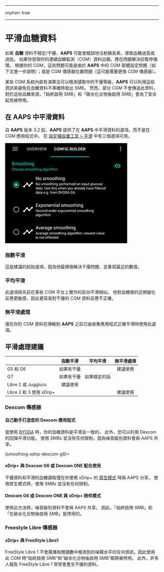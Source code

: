 - - -
orphan: true
- - -

# 平滑血糖資料

如果 **血糖** 資料不穩定/干擾，**AAPS** 可能會錯誤地注射胰島素，導致血糖過高或過低。 如果你發現你的連續血糖監測（CGM）資料出錯，應在問題解決前暫停循環。 根據你的 CGM，這些問題可能是由於 **AAPS** 中的 CGM 韌體設定問題（如下文進一步說明）；或是 CGM 傳感器位置問題（這可能需要更換 CGM 傳感器）。

某些 CGM 系統內部有演算法可以檢測讀取中的干擾等級，**AAPS** 可以利用這些資訊來避免在血糖資料不準確時發出 SMB。 然而，部分 CGM 不會傳送此資料，對於這些血糖來源，「始終啟用 SMB」和「碳水化合物後啟用 SMB」會為了安全起見被停用。

## 在 AAPS 中平滑資料

自 **AAPS** 版本 3.2 起，**AAPS** 提供了在 **AAPS** 中平滑資料的選項，而不是在 CGM 應用程式中。 在 [設定檔設置工具 > 平滑](../SettingUpAaps/ConfigBuilder.md) 中有三個選項可用。

![平滑](../images/ConfBuild_Smoothing.png)

### 指數平滑

這是建議的起始選項，因為他最積極解決干擾問題，並重寫最近的數值。

### 平均平滑

此選項與先前在某些 CGM 平台上實作的反向平滑相似。 他對血糖值的近期變化反應更敏感，因此更容易對干擾的 CGM 資料反應不正確。

### 無平滑處理

僅在你的 CGM 資料在傳輸到 **AAPS** 之前已由收集應用程式正確平滑時使用此選項。

## 平滑處理建議

|                       | 指數平滑  |  平均平滑  | 無平滑處理 |
| --------------------- |:-----:|:------:|:-----:|
| G5 和 G6               | 如果有干擾 |        | 建議使用  |
| G7                    | 如果有干擾 | 如果穩定的話 |       |
| Libre 1 或 Juggluco    | 建議使用  |        |       |
| Libre 2 和 3 使用 xDrip+ |       |        | 建議使用  |

### Dexcom 傳感器

#### 自己動手打造您的 Dexcom 應用程式
當使用 [BYODA](#DexcomG6-if-using-g6-with-build-your-own-dexcom-app) 時，你的血糖資料是平滑且一致的。 此外，您可以利用 Dexcom 的回彈平滑功能。 使用 SMBs 並沒有任何限制，因為噪音級別資料會與 AAPS 共享。

(smoothing-xdrip-dexcom-g6)=
#### xDrip+ 與 Dexcom G6 或 Dexcom ONE 配合使用
干擾資料和平滑的血糖讀取僅在你使用 xDrip+ 的 [原生模式](https://navid200.github.io/xDrip/docs/Native-Algorithm) 時與 AAPS 分享。 使用原生模式時，使用 SMBs 並沒有任何限制。

#### Dexcom G6 或 Dexcom ONE 與 xDrip+ 陪伴模式
使用此方法時，噪音級別資料不會與 AAPS 共享。 因此，「始終啟用 SMB」和「在碳水化合物後啟用 SMB」是停用的。

### Freestyle Libre 傳感器

#### xDrip+ 與 FreeStyle Libre1
FreeStyle Libre 1 不會廣播有關讀數中檢測到的噪聲水平的任何資訊，因此使用此 CGM 時“始終啟用 SMB”和“碳水化合物後啟用 SMB”都將被停用。 此外，許多人報告 FreeStyle Libre 1 常常會產生干擾的資料。
